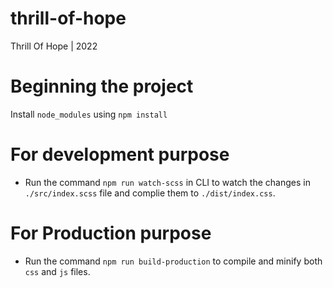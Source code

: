 # thrill-of-hope
Thrill Of Hope | 2022

# Beginning the project
Install `node_modules` using `npm install`

# For development purpose
- Run the command `npm run watch-scss` in CLI to watch the changes in `./src/index.scss` file and complie them to `./dist/index.css`.

# For Production purpose
- Run the command `npm run build-production` to compile and minify both `css` and `js` files.
